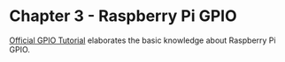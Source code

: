 # Chapter 3 - Raspberry Pi GPIO

[Official GPIO Tutorial](https://www.raspberrypi.org/documentation/usage/gpio-plus-and-raspi2/README.md) elaborates the basic knowledge about Raspberry Pi GPIO.